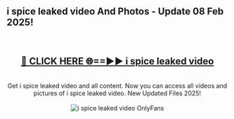 <h2>i spice leaked video And Photos - Update 08 Feb 2025!</h2>
<br>
<div align="center">
<h2><a href="https://cutt.ly/te57wshS" rel="nofollow">🔴 CLICK HERE 🌐==►► i spice leaked video</a></h2>
<br>
Get i spice leaked video and all content. Now you can access all videos and pictures of i spice leaked video. New Updated Files 2025!
<br>
<br>
<a href="https://cutt.ly/te57wshS" rel="nofollow" data-target="animated-image.originalLink"><img src="https://i.ibb.co.com/WyWwxjT/player-gif2.gif" alt="i spice leaked video OnlyFans" style="max-width: 100%; display: inline-block;" data-target="animated-image.originalImage"></a>
</div>
<br>